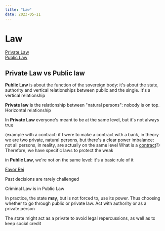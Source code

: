 ```yaml
---
title: "Law"
date: 2023-05-11
---
```

# Law
[Private Law](/notes/private_law)  
[Public Law](/notes/public_law)

## Private Law vs Public law
**Public Law** is about the function of the sovereign body: it's about the state, authority and vertical relationships between public and the single. It's a vertical relationship

**Private law** is the relationship between "natural persons": nobody is on top. Horizontal relationship

In **Private Law** everyone's meant to be at the same level, but it's not always true

(example with a contract: if I were to make a contract with a bank, in theory we are two private, natural persons, but there's a clear power imbalance: not all persons, in reality, are actually on the same level
What is a [contract](/notes/contract)?)  
Therefore, we have specific laws to protect the weak


in **Public Law**, we're not on the same level: it's a basic rule of it

[Favor Rei](/notes/favor_rei)

Past decisions are rarely challenged

Criminal Law is in Public Law

In practice, the state **may**, but is not forced to, use its power. Thus choosing whether to go through public or private law. Act with authority or as a private person

The state might act as a private to avoid legal repercussions, as well as to keep social credit
